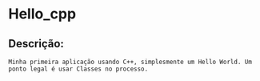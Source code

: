 # Hello_cpp

## Descrição:
    Minha primeira aplicação usando C++, simplesmente um Hello World. Um ponto legal é usar Classes no processo.
